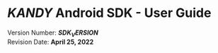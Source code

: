 # $KANDY$ Android SDK - User Guide
Version Number: **$SDK_VERSION$**
<br>
Revision Date: **April 25, 2022**
